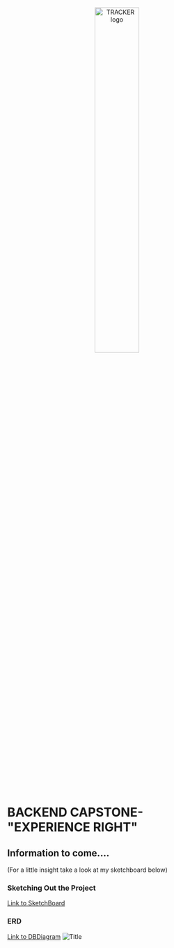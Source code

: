 <br/>
<p align="center">
    <a >
        <img width="45%" src="https://res.cloudinary.com/triggsumms/image/upload/v1604285119/kfm7cqjg5hh5o3fcdwlb.gif"  alt="TRACKER logo">
    </a>
</p>

<br/>

# BACKEND CAPSTONE- "EXPERIENCE RIGHT"



## Information to come.... 
(For a little insight take a look at my sketchboard below)

### Sketching Out the Project 
[Link to SketchBoard](https://sketchboard.me/BCofWoKCUoAq)


### ERD
[Link to DBDiagram](https://dbdiagram.io/d/5f91b7b53a78976d7b78c927)
![Title](https://res.cloudinary.com/triggsumms/image/upload/v1603575585/de1rup2jmwk7jnha6slp.png)


